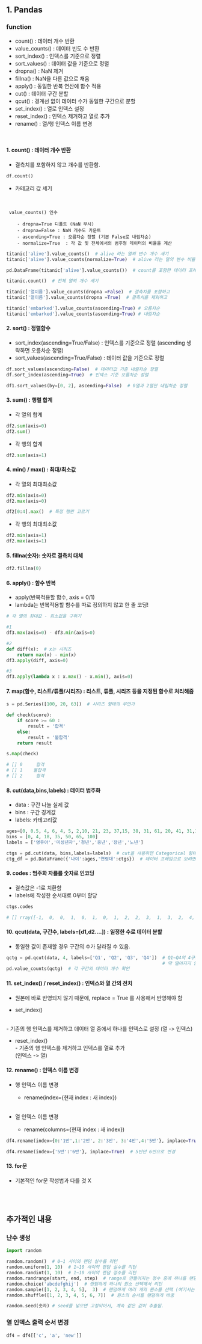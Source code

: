 ## 1. Pandas

### function

- count() : 데이터 개수 반환  
- value_counts() : 데이터 빈도 수 반환  
- sort_index() : 인덱스를 기준으로 정렬  
- sort_values() : 데이터 값을 기준으로 정렬  
- dropna() : NaN 제거  
- fillna() : NaN을 다른 값으로 채움  
- apply() : 동일한 반복 연산에 함수 적용  
- cut() : 데이터 구간 분할  
- qcut() : 경계선 없이 데이터 수가 동일한 구간으로 분할  
- set_index() : 열로 인덱스 설정  
- reset_index() : 인덱스 제거하고 열로 추가  
- rename() : 열/행 인덱스 이름 변경

<br>

#### 1. count() : 데이터 개수 반환  

- 결측치를 포함하지 않고 개수를 반환함.

```py
df.count()
```

- 카테고리 값 세기
<br>

     value_counts() 인수 
        
        - dropna=True 디폴트 (NaN 무시)  
        - dropna=False : NaN 개수도 카운트  
        - ascending=True : 오름차순 정렬 (기본 False로 내림차순)  
        - normalize=True  : 각 값 및 전체에서의 범주형 데이터의 비율을 계산

```py
titanic['alive'].value_counts()  # alive 라는 열의 변수 개수 세기
titanic['alive'].value_counts(normalize=True)  # alive 라는 열의 변수 비율 보기

pd.DataFrame(titanic['alive'].value_counts())  # count를 포함한 데이터 프레임 만들기

titanic.count()  # 전체 열의 개수 세기

titanic['열이름'].value_counts(dropna =False)  # 결측치를 포함하고
titanic['열이름'].value_counts(dropna =True)  # 결측치를 제외하고

titanic['embarked'].value_counts(ascending=True) # 오름차순
titanic['embarked'].value_counts(ascending=True) # 내림차순

```

#### 2. sort() : 정렬함수

- sort_index(ascending=True/False) : 인덱스를 기준으로 정렬
    (ascending 생략하면 오름차순 정렬)
- sort_values(ascending=True/False) : 데이터 값을 기준으로 정렬

```py
df.sort_values(ascending=False)  # 데이터값 기준 내림차순 정렬
df.sort_index(ascending=True)  # 인덱스 기준 오름차순 정렬

df1.sort_values(by=[0, 2], ascending=False)  # 0열과 2열만 내림차순 정렬
```


#### 3. sum() : 행렬 합계

- 각 열의 합계 
```py
df2.sum(axis=0)
df2.sum()
```

- 각 행의 합계
```py
df2.sum(axis=1)
```

#### 4. min() / max() : 최대/최소값 

-  각 열의 최대최소값
```py
df2.min(axis=0)
df2.max(axis=0)

df2[0:4].max()  # 특정 행만 고르기
```

- 각 행의 최대최소값
```py
df2.min(axis=1)
df2.max(axis=1)
```

#### 5. fillna(숫자): 숫자로 결측치 대체

```py
df2.fillna(0)
```

#### 6. apply() : 함수 반복

- apply(반복적용할 함수, axis = 0/1)
- lambda는 반복적용할 함수를 따로 정의하지 않고 한 줄 코딩!

```py
# 각 열의 최대값 - 최소값을 구하기

#1
df3.max(axis=0) - df3.min(axis=0) 

#2
def diff(x):  # x는 시리즈
    return max(x) - min(x)
df3.apply(diff, axis=0)

#3
df3.apply(lambda x : x.max() - x.min(), axis=0)
```

#### 7. map(함수, 리스트/튜플/시리즈) : 리스트, 튜플, 시리즈 등을 지정된 함수로 처리해줌

```py
s = pd.Series([100, 20, 63])  # 시리즈 형태의 무언가

def check(score):
    if score >= 60 :
        result = '합격'
    else:
        result = '불합격'
    return result 

s.map(check)

# [] 0     합격
# [] 1    불합격
# [] 2     합격

```

#### 8. cut(data,bins,labels) : 데이터 범주화 

- data : 구간 나눌 실제 값   
- bins : 구간 경계값  
- labels: 카테고리값  

```py
ages=[0, 0.5, 4, 6, 4, 5, 2,10, 21, 23, 37,15, 38, 31, 61, 20, 41, 31,100]
bins = [0, 4, 18, 35, 50, 65, 100]
labels = ['영유아','미성년자','청년','중년','장년','노년']

ctgs = pd.cut(data, bins,labels=labels)  # cut을 사용하면 Categorical 형태임.
ctg_df = pd.DataFrame({'나이':ages,'연령대':ctgs})  # 데이터 프레임으로 보려면 이렇게

```
#### 9. codes : 범주화 자룔를 숫자로 인코딩

- 결측값은 -1로 치환함
- labels에 작성한 순서대로 0부터 할당

```py
ctgs.codes

# [] rray([-1,  0,  0,  1,  0,  1,  0,  1,  2,  2,  3,  1,  3,  2,  4,  2,  3,  2,  5]
```


#### 10. qcut(data, 구간수, labels=[d1,d2....]) : 일정한 수로 데이터 분할

- 동일한 값이 존재할 경우 구간의 수가 달라질 수 있음.

```py
qctg = pd.qcut(data, 4, labels=['Q1', 'Q2', 'Q3', 'Q4'])  # Q1~Q4의 4구간으로 데이터 분할  
                                                          # 딱 떨어지지 않으면 이상하게 나눠짐 왤까...??
pd.value_counts(qctg)  # 각 구간의 데이터 개수 확인
```


#### 11. set_index() / reset_index()  : 인덱스와 열 간의 전치

- 원본에 바로 반영되지 않기 때문에, replace = True 를 사용해서 반영해야 함

- set_index()
 <br>
        - 기존의 행 인덱스를 제거하고 데이터 열 중에서 하나를 인덱스로 설정  
          (열 -> 인덱스)  
        <br>

- reset_index()  
        - 기존의 행 인덱스를 제거하고 인덱스를 열로 추가  
         (인덱스 -> 열)  


#### 12. rename() : 인덱스 이름 변경

- 행 인덱스 이름 변경  
    - rename(index={현재 index : 새 index}) 

    <br>

- 열 인덱스 이름 변경  
    - rename(columns={현재 index : 새 index}) 

```py
df4.rename(index={0:'1반',1:'2반', 2:'3반', 3:'4반',4:'5반'}, inplace=True)

df4.rename(index={'5반':'6반'}, inplace=True)  # 5반만 6반으로 변경
```

#### 13. for문 

- 기본적인 for문 작성법과 다를 것 X


<br>
<br>

## 추가적인 내용

### 난수 생성

```py
import random

random.random()  # 0~1 사이의 랜덤 실수를 리턴
random.uniform(1, 10)  # 1~10 사이의 랜덤 실수를 리턴
random.randint(1, 10)  # 1~10 사이의 랜덤 정수를 리턴
random.randrange(start, end, step)  # range로 만들어지는 정수 중에 하나를 랜덤하게 리턴
random.choice('abcdefghij')  # 랜덤하게 하나의 원소 선택해서 리턴
random.sample([1, 2, 3, 4, 5],  3)  # 랜덤하게 여러 개의 원소를 선택 (여기서는 3)
random.shuffle([1, 2, 3, 4, 5, 6, 7])  # 원소의 순서를 랜덤하게 바꿈

random.seed(숫자) # seed를 넣으면 고정되어서, 계속 같은 값이 추출됨.

```

### 열 인덱스 출력 순서 변경
```py
df4 = df4[['c', 'a', 'new']]
```